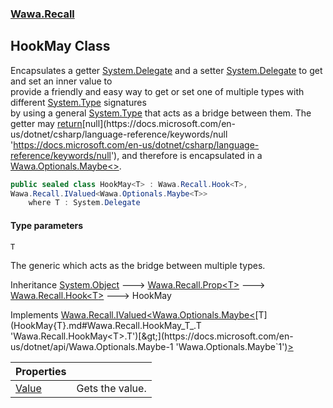 ### [Wawa.Recall](Wawa.Recall.md 'Wawa.Recall')

## HookMay<T> Class

Encapsulates a getter [System.Delegate](https://docs.microsoft.com/en-us/dotnet/api/System.Delegate 'System.Delegate') and a setter [System.Delegate](https://docs.microsoft.com/en-us/dotnet/api/System.Delegate 'System.Delegate') to get and set an inner value to  
provide a friendly and easy way to get or set one of multiple types with different [System.Type](https://docs.microsoft.com/en-us/dotnet/api/System.Type 'System.Type') signatures  
by using a general [System.Type](https://docs.microsoft.com/en-us/dotnet/api/System.Type 'System.Type') that acts as a bridge between them. The getter may [return](https://docs.microsoft.com/en-us/dotnet/csharp/language-reference/keywords/return 'https://docs.microsoft.com/en-us/dotnet/csharp/language-reference/keywords/return')[null](https://docs.microsoft.com/en-us/dotnet/csharp/language-reference/keywords/null 'https://docs.microsoft.com/en-us/dotnet/csharp/language-reference/keywords/null'), and therefore is encapsulated in a [Wawa.Optionals.Maybe&lt;&gt;](https://docs.microsoft.com/en-us/dotnet/api/Wawa.Optionals.Maybe-1 'Wawa.Optionals.Maybe`1').

```csharp
public sealed class HookMay<T> : Wawa.Recall.Hook<T>,
Wawa.Recall.IValued<Wawa.Optionals.Maybe<T>>
    where T : System.Delegate
```
#### Type parameters

<a name='Wawa.Recall.HookMay_T_.T'></a>

`T`

The generic which acts as the bridge between multiple types.

Inheritance [System.Object](https://docs.microsoft.com/en-us/dotnet/api/System.Object 'System.Object') &#129106; [Wawa.Recall.Prop&lt;](Prop{T}.md 'Wawa.Recall.Prop<T>')[T](HookMay{T}.md#Wawa.Recall.HookMay_T_.T 'Wawa.Recall.HookMay<T>.T')[&gt;](Prop{T}.md 'Wawa.Recall.Prop<T>') &#129106; [Wawa.Recall.Hook&lt;](Hook{T}.md 'Wawa.Recall.Hook<T>')[T](HookMay{T}.md#Wawa.Recall.HookMay_T_.T 'Wawa.Recall.HookMay<T>.T')[&gt;](Hook{T}.md 'Wawa.Recall.Hook<T>') &#129106; HookMay<T>

Implements [Wawa.Recall.IValued&lt;](IValued{T}.md 'Wawa.Recall.IValued<T>')[Wawa.Optionals.Maybe&lt;](https://docs.microsoft.com/en-us/dotnet/api/Wawa.Optionals.Maybe-1 'Wawa.Optionals.Maybe`1')[T](HookMay{T}.md#Wawa.Recall.HookMay_T_.T 'Wawa.Recall.HookMay<T>.T')[&gt;](https://docs.microsoft.com/en-us/dotnet/api/Wawa.Optionals.Maybe-1 'Wawa.Optionals.Maybe`1')[&gt;](IValued{T}.md 'Wawa.Recall.IValued<T>')

| Properties | |
| :--- | :--- |
| [Value](HookMay{T}.Value.md 'Wawa.Recall.HookMay<T>.Value') | Gets the value. |
